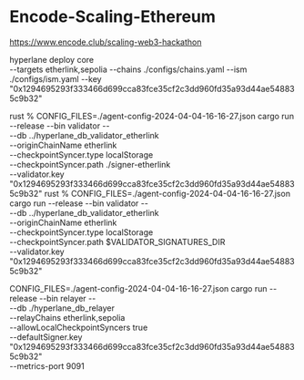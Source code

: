 # Encode-Scaling-Ethereum
https://www.encode.club/scaling-web3-hackathon


hyperlane deploy core \
    --targets etherlink,sepolia
    --chains ./configs/chains.yaml
    --ism ./configs/ism.yaml
    --key "0x1294695293f333466d699cca83fce35cf2c3dd960fd35a93d44ae548835c9b32"

rust % CONFIG_FILES=./agent-config-2024-04-04-16-16-27.json cargo run --release --bin validator -- \
    --db ../hyperlane_db_validator_etherlink \
    --originChainName etherlink \
    --checkpointSyncer.type localStorage \
    --checkpointSyncer.path ./signer-etherlink \
    --validator.key "0x1294695293f333466d699cca83fce35cf2c3dd960fd35a93d44ae548835c9b32"
    rust % CONFIG_FILES=./agent-config-2024-04-04-16-16-27.json cargo run --release --bin validator -- \
    --db ../hyperlane_db_validator_etherlink \
    --originChainName etherlink \
    --checkpointSyncer.type localStorage \
    --checkpointSyncer.path $VALIDATOR_SIGNATURES_DIR \
    --validator.key "0x1294695293f333466d699cca83fce35cf2c3dd960fd35a93d44ae548835c9b32"

   CONFIG_FILES=./agent-config-2024-04-04-16-16-27.json cargo run --release --bin relayer -- \
    --db ./hyperlane_db_relayer \
    --relayChains etherlink,sepolia \
    --allowLocalCheckpointSyncers true \
    --defaultSigner.key "0x1294695293f333466d699cca83fce35cf2c3dd960fd35a93d44ae548835c9b32" \
    --metrics-port 9091